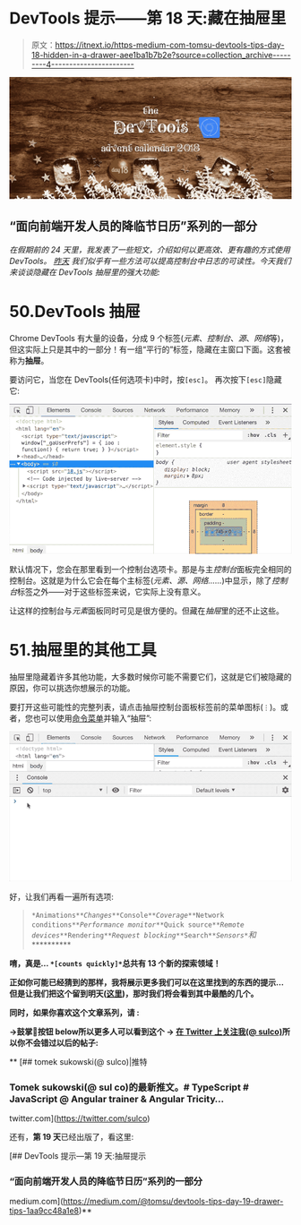 # DevTools 提示——第 18 天:藏在抽屉里

> 原文：<https://itnext.io/https-medium-com-tomsu-devtools-tips-day-18-hidden-in-a-drawer-aee1ba1b7b2e?source=collection_archive---------4----------------------->

![](img/d6b4ca07453ca82f09003584b145da00.png)

## “面向前端开发人员的降临节日历”系列的一部分

*在假期前的 24 天里，我发表了一些短文，介绍如何以更高效、更有趣的方式使用 DevTools。* [*昨天*](https://medium.com/@tomsu/devtools-tips-day-17-back-to-the-console-ac2b97285731) *我们似乎有一些方法可以提高控制台中日志的可读性。今天我们来谈谈隐藏在 DevTools 抽屉里的强大功能:*

# 50.DevTools 抽屉

Chrome DevTools 有大量的设备，分成 9 个标签(*元素*、*控制台*、*源*、*网络*等)，但这实际上只是其中的一部分！有一组“平行的”标签，隐藏在主窗口下面。这套被称为**抽屉**。

要访问它，当您在 DevTools(任何选项卡)中时，按`[esc]`。
再次按下`[esc]`隐藏它:

![](img/5a6a8c2c8f1ba734d60f99d64a5d3447.png)

默认情况下，您会在那里看到一个控制台选项卡。那是与主*控制台*面板完全相同的控制台。这就是为什么它会在每个主标签(*元素、源、网络……*)中显示，除了*控制台*标签之外——对于这些标签来说，它实际上没有意义。

让这样的控制台与*元素*面板同时可见是很方便的。但藏在*抽屉*里的还不止这些。

# 51.抽屉里的其他工具

抽屉里隐藏着许多其他功能，大多数时候你可能不需要它们，这就是它们被隐藏的原因，你可以挑选你想展示的功能。

要打开这些可能性的完整列表，请点击抽屉控制台面板标签前的菜单图标(`⋮`)。或者，您也可以使用[命令菜单](/devtools-tips-day-6-thecommand-menu-449eb3966d9)并输入“抽屉”:

![](img/c85d10a2b845d0cfba15b4ab0874faf0.png)

好，让我们再看一遍所有选项:

> `*Animations*`*`*Changes*`*`*Console*`*`*Coverage*`*`*Network conditions*`*`*Performance monitor*`*`*Quick source*`*`*Remote devices*`*`*Rendering*`*`*Request blocking*`*`*Search*`*`*Sensors*`*和************

**唷，真是… `*[counts quickly]*`总共有 **13 个新的探索领域！****

**正如你可能已经猜到的那样，我将展示更多我们可以在这里找到的东西的提示…但是让我们把这个留到明天([这里](https://medium.com/@tomsu/devtools-tips-day-19-drawer-tips-1aa9cc48a1e8))，那时我们将会看到其中最酷的几个。**

**同时，**如果你喜欢这个文章系列**，请 **:****

****→鼓掌👏按钮** below️所以更多人可以看到这个
**→** [**在 Twitter 上关注我**(@ sulco)](https://twitter.com/sulco)所以你不会错过以后的帖子:**

**[](https://twitter.com/sulco) [## tomek sukowski(@ sulco)|推特

### Tomek sukowski(@ sul co)的最新推文。# TypeScript # JavaScript @ Angular trainer & Angular Tricity…

twitter.com](https://twitter.com/sulco) 

还有，**第 19 天**已经出版了，看这里:

[](https://medium.com/@tomsu/devtools-tips-day-19-drawer-tips-1aa9cc48a1e8) [## DevTools 提示—第 19 天:抽屉提示

### “面向前端开发人员的降临节日历”系列的一部分

medium.com](https://medium.com/@tomsu/devtools-tips-day-19-drawer-tips-1aa9cc48a1e8)**